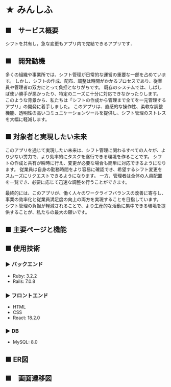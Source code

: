 # ★ みんしふ
## ■　サービス概要
シフトを共有し，急な変更もアプリ内で完結できるアプリです．

## ■　開発動機
多くの組織や事業所では、シフト管理が日常的な運営の重要な一部を占めています。
しかし、シフトの作成、配布、調整は時間がかかるプロセスであり、従業員や管理者の双方にとって負担となりがちです。
既存のシステムでは、しばしば使い勝手が悪かったり、特定のニーズに十分に対応できなかったりします。
このような背景から、私たちは「シフトの作成から管理まで全てを一元管理するアプリ」の開発に着手しました。
このアプリは、直感的な操作性、柔軟な調整機能、透明性の高いコミュニケーションツールを提供し、シフト管理のストレスを大幅に軽減します。

## ■ 対象者と実現したい未来
このアプリを通じて実現したい未来は、シフト管理に関わるすべての人々が、より少ない労力で、より効率的にタスクを遂行できる環境を作ることです。
シフトの作成と共有が瞬時に行え、変更が必要な場合も簡単に対応できるようになります。
従業員は自身の勤務時間をより容易に確認でき、希望するシフト変更をスムーズにリクエストできるようになります。
一方、管理者は全体の人員配置を一覧でき、必要に応じて迅速な調整を行うことができます。


最終的には、このアプリが、働く人々のワークライフバランスの改善に寄与し、事業の効率化と従業員満足度の向上の両方を実現することを目指しています。
シフト管理の負担が軽減されることで、より生産的な活動に集中できる環境を提供することが、私たちの最大の願いです。


## ■ 主要ページと機能


## ■ 使用技術
### ▶ バックエンド
- Ruby: 3.2.2
- Rails: 7.0.8

### ▶ フロントエンド
- HTML
- CSS
- React: 18.2.0

### ▶ DB
- MySQL: 8.0

## ■ ER図

## ■　画面遷移図
